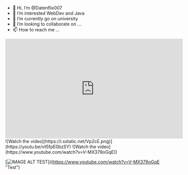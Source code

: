 - 👋 Hi, I’m @Datenflix007
- 👀 I’m interested WebDev and Java
- 🌱 I’m currently go on university
- 💞️ I’m looking to collaborate on ...
- 📫 How to reach me ...
<!---
Datenflix007/Datenflix007 is a ✨ special ✨ repository because its `README.md` (this file) appears on your GitHub profile.
You can click the Preview link to take a look at your changes.
--->
<iframe width="560" height="315" src="https://www.youtube.com/embed/V-MX379oGqE?si=fx0GZedU3FAAOdRB&amp;controls=0" title="YouTube video player" frameborder="0" allow="accelerometer; autoplay; clipboard-write; encrypted-media; gyroscope; picture-in-picture; web-share" referrerpolicy="strict-origin-when-cross-origin" allowfullscreen></iframe>
![Watch the video](https://i.sstatic.net/Vp2cE.png)](https://youtu.be/vt5fpE0bzSY)
![Watch the video](https://www.youtube.com/watch?v=V-MX379oGqE))

[![IMAGE ALT TEST](http://img.youtube.com/vi/V-MX379oGqE/0.jpeg)]((https://www.youtube.com/watch?v=V-MX379oGqE "Test")
